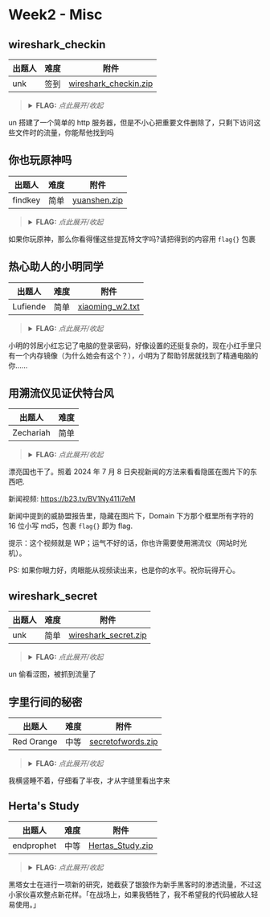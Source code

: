 # Week2 - Misc

## wireshark_checkin

| 出题人 | 难度 | 附件 |
|-----|-----|-----|
| unk | 签到 | [wireshark_checkin.zip](https://github.com/project-newstar/newstar-ctf-2024/releases/download/attachment-week2/wireshark_checkin.zip) |

> <details><summary><strong>FLAG:</strong> <i>点此展开/收起</i></summary>
> <code>flag{ez_traffic_analyze_isn't_it}</code>
> </details>

un 搭建了一个简单的 http 服务器，但是不小心把重要文件删除了，只剩下访问这些文件时的流量，你能帮他找到吗

## 你也玩原神吗

| 出题人 | 难度 | 附件 |
|-----|-----|-----|
| findkey | 简单 | [yuanshen.zip](https://github.com/project-newstar/newstar-ctf-2024/releases/download/attachment-week2/yuanshen.zip) |

> <details><summary><strong>FLAG:</strong> <i>点此展开/收起</i></summary>
> <code>flag{maybegenshinisagoodgame}</code>
> </details>

如果你玩原神，那么你看得懂这些提瓦特文字吗?请把得到的内容用 `flag{}` 包裹

## 热心助人的小明同学

| 出题人 | 难度 | 附件 |
|-----|-----|-----|
| Lufiende | 简单 | [xiaoming_w2.txt](https://github.com/project-newstar/newstar-ctf-2024/releases/download/attachment-week2/xiaoming_w2.txt) |

> <details><summary><strong>FLAG:</strong> <i>点此展开/收起</i></summary>
> <code>flag{ZDFyVDlfdTNlUl9wNHNTdzByRF9IQUNLRVIh}</code>
> </details>

小明的邻居小红忘记了电脑的登录密码，好像设置的还挺复杂的，现在小红手里只有一个内存镜像（为什么她会有这个？），小明为了帮助邻居就找到了精通电脑的你……

## 用溯流仪见证伏特台风

| 出题人 | 难度 |
|-----|-----|
| Zechariah | 简单 |

> <details><summary><strong>FLAG:</strong> <i>点此展开/收起</i></summary>
> <code>flag{6c3ea51b6f9d4f5e}</code>
> </details>

漂亮国也干了。照着 2024 年 7 月 8 日央视新闻的方法来看看隐匿在图片下的东西吧.

新闻视频: <https://b23.tv/BV1Ny411i7eM>

新闻中提到的威胁盟报告里，隐藏在图片下，Domain 下方那个框里所有字符的 16 位小写 md5，包裹 `flag{}` 即为 flag.

提示：这个视频就是 WP；运气不好的话，你也许需要使用溯流仪（网站时光机）。

PS: 如果你眼力好，肉眼能从视频读出来，也是你的水平。祝你玩得开心。

## wireshark_secret

| 出题人 | 难度 | 附件 |
|-----|-----|-----|
| unk | 简单 | [wireshark_secret.zip](https://github.com/project-newstar/newstar-ctf-2024/releases/download/attachment-week2/wireshark_secret.zip) |

> <details><summary><strong>FLAG:</strong> <i>点此展开/收起</i></summary>
> <code>flag{you_are_gooddddd}</code>
> </details>

un 偷看涩图，被抓到流量了

## 字里行间的秘密

| 出题人 | 难度 | 附件 |
|-----|-----|-----|
| Red Orange | 中等 | [secretofwords.zip](https://github.com/project-newstar/newstar-ctf-2024/releases/download/attachment-week2/secretofwords.zip) |

> <details><summary><strong>FLAG:</strong> <i>点此展开/收起</i></summary>
> <code>flag{you_h4ve_4nyth1n9}</code>
> </details>

我横竖睡不着，仔细看了半夜，才从字缝里看出字来

## Herta's Study

| 出题人 | 难度 | 附件 |
|-----|-----|-----|
| endprophet | 中等 | [Hertas_Study.zip](https://github.com/project-newstar/newstar-ctf-2024/releases/download/attachment-week2/Hertas_Study.zip) |

> <details><summary><strong>FLAG:</strong> <i>点此展开/收起</i></summary>
> <code>flag{sH3_i4_S0_6eAut1fuL.}</code>
> </details>

黑塔女士在进行一项新的研究，她截获了银狼作为新手黑客时的渗透流量，不过这小家伙喜欢整点新花样。「在战场上，如果我牺牲了，我不希望我的代码被敌人轻易使用。」

